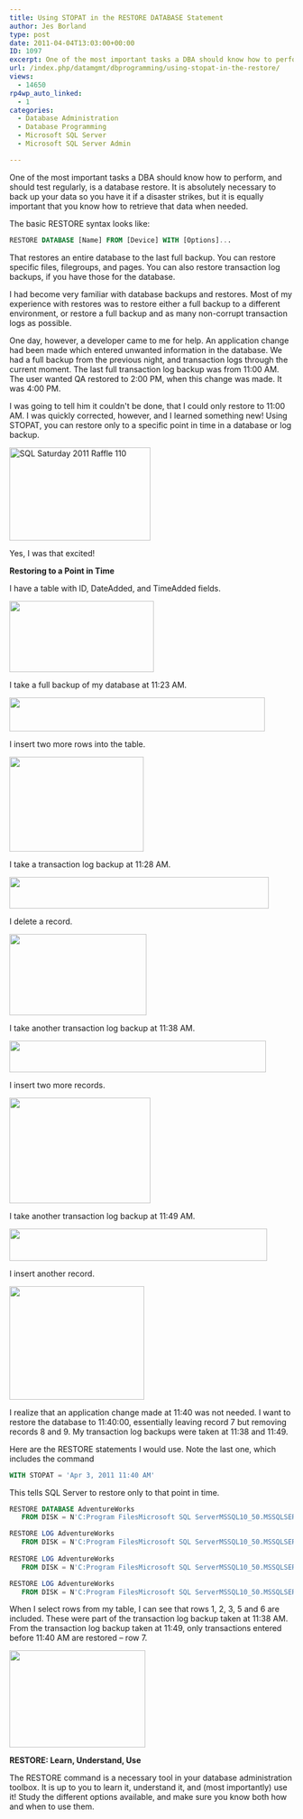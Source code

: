 ```yaml
---
title: Using STOPAT in the RESTORE DATABASE Statement
author: Jes Borland
type: post
date: 2011-04-04T13:03:00+00:00
ID: 1097
excerpt: One of the most important tasks a DBA should know how to perform, and should test regularly, is a database restore. It is absolutely necessary to back up your data so you have it if a disaster strikes, but it is equally important that you know how to retrieve that data when needed.
url: /index.php/datamgmt/dbprogramming/using-stopat-in-the-restore/
views:
  - 14650
rp4wp_auto_linked:
  - 1
categories:
  - Database Administration
  - Database Programming
  - Microsoft SQL Server
  - Microsoft SQL Server Admin

---
```

One of the most important tasks a DBA should know how to perform, and should test regularly, is a database restore. It is absolutely necessary to back up your data so you have it if a disaster strikes, but it is equally important that you know how to retrieve that data when needed. 

The basic RESTORE syntax looks like: 

```sql
RESTORE DATABASE [Name] FROM [Device] WITH [Options]...
```

That restores an entire database to the last full backup. You can restore specific files, filegroups, and pages. You can also restore transaction log backups, if you have those for the database. 

I had become very familiar with database backups and restores. Most of my experience with restores was to restore either a full backup to a different environment, or restore a full backup and as many non-corrupt transaction logs as possible. 

One day, however, a developer came to me for help. An application change had been made which entered unwanted information in the database. We had a full backup from the previous night, and transaction logs through the current moment. The last full transaction log backup was from 11:00 AM. The user wanted QA restored to 2:00 PM, when this change was made. It was 4:00 PM. 

I was going to tell him it couldn't be done, that I could only restore to 11:00 AM. I was quickly corrected, however, and I learned something new! Using STOPAT, you can restore only to a specific point in time in a database or log backup. 

[<img src="http://farm6.static.flickr.com/5143/5562927331_d499103e16.jpg" width="250" height="165" alt="SQL Saturday 2011 Raffle 110" />][1]
  
Yes, I was that excited! 

**Restoring to a Point in Time** 

I have a table with ID, DateAdded, and TimeAdded fields. 

<div class="image_block">
  <a href="https://lessthandot.z19.web.core.windows.net/wp-content/uploads/users/grrlgeek/StopAt1.JPG?mtime=1301928592"><img alt="" src="https://lessthandot.z19.web.core.windows.net/wp-content/uploads/users/grrlgeek/StopAt1.JPG?mtime=1301928592" width="256" height="126" /></a>
</div>

I take a full backup of my database at 11:23 AM. 

<div class="image_block">
  <a href="https://lessthandot.z19.web.core.windows.net/wp-content/uploads/users/grrlgeek/StopAt2.jpg?mtime=1301928593"><img alt="" src="https://lessthandot.z19.web.core.windows.net/wp-content/uploads/users/grrlgeek/StopAt2.jpg?mtime=1301928593" width="453" height="60" /></a>
</div>

I insert two more rows into the table. 

<div class="image_block">
  <a href="https://lessthandot.z19.web.core.windows.net/wp-content/uploads/users/grrlgeek/StopAt3.jpg?mtime=1301928593"><img alt="" src="https://lessthandot.z19.web.core.windows.net/wp-content/uploads/users/grrlgeek/StopAt3.jpg?mtime=1301928593" width="238" height="168" /></a>
</div>

I take a transaction log backup at 11:28 AM. 

<div class="image_block">
  <a href="https://lessthandot.z19.web.core.windows.net/wp-content/uploads/users/grrlgeek/StopAt4.jpg?mtime=1301928593"><img alt="" src="https://lessthandot.z19.web.core.windows.net/wp-content/uploads/users/grrlgeek/StopAt4.jpg?mtime=1301928593" width="460" height="56" /></a>
</div>

I delete a record. 

<div class="image_block">
  <a href="https://lessthandot.z19.web.core.windows.net/wp-content/uploads/users/grrlgeek/StopAt5.jpg?mtime=1301928593"><img alt="" src="https://lessthandot.z19.web.core.windows.net/wp-content/uploads/users/grrlgeek/StopAt5.jpg?mtime=1301928593" width="243" height="144" /></a>
</div>

I take another transaction log backup at 11:38 AM. 

<div class="image_block">
  <a href="https://lessthandot.z19.web.core.windows.net/wp-content/uploads/users/grrlgeek/StopAt6.jpg?mtime=1301928593"><img alt="" src="https://lessthandot.z19.web.core.windows.net/wp-content/uploads/users/grrlgeek/StopAt6.jpg?mtime=1301928593" width="455" height="56" /></a>
</div>

I insert two more records. 

<div class="image_block">
  <a href="https://lessthandot.z19.web.core.windows.net/wp-content/uploads/users/grrlgeek/StopAt7.jpg?mtime=1301928593"><img alt="" src="https://lessthandot.z19.web.core.windows.net/wp-content/uploads/users/grrlgeek/StopAt7.jpg?mtime=1301928593" width="250" height="187" /></a>
</div>

I take another transaction log backup at 11:49 AM. 

<div class="image_block">
  <a href="https://lessthandot.z19.web.core.windows.net/wp-content/uploads/users/grrlgeek/StopAt8.jpg?mtime=1301928593"><img alt="" src="https://lessthandot.z19.web.core.windows.net/wp-content/uploads/users/grrlgeek/StopAt8.jpg?mtime=1301928593" width="457" height="57" /></a>
</div>

I insert another record. 

<div class="image_block">
  <a href="https://lessthandot.z19.web.core.windows.net/wp-content/uploads/users/grrlgeek/StopAt9.jpg?mtime=1301928593"><img alt="" src="https://lessthandot.z19.web.core.windows.net/wp-content/uploads/users/grrlgeek/StopAt9.jpg?mtime=1301928593" width="239" height="201" /></a>
</div>

I realize that an application change made at 11:40 was not needed. I want to restore the database to 11:40:00, essentially leaving record 7 but removing records 8 and 9. My transaction log backups were taken at 11:38 and 11:49.
  
Here are the RESTORE statements I would use. Note the last one, which includes the command 

```sql
WITH STOPAT = 'Apr 3, 2011 11:40 AM'
```

This tells SQL Server to restore only to that point in time. 

```sql
RESTORE DATABASE AdventureWorks
   FROM DISK = N'C:Program FilesMicrosoft SQL ServerMSSQL10_50.MSSQLSERVERMSSQLBackupAdventureWorks.bak' WITH NORECOVERY;

RESTORE LOG AdventureWorks
   FROM DISK = N'C:Program FilesMicrosoft SQL ServerMSSQL10_50.MSSQLSERVERMSSQLBackupAdventureWorks.trn' WITH NORECOVERY; 
   
RESTORE LOG AdventureWorks 
   FROM DISK = N'C:Program FilesMicrosoft SQL ServerMSSQL10_50.MSSQLSERVERMSSQLBackupAdventureWorks2.trn' WITH NORECOVERY;

RESTORE LOG AdventureWorks 
   FROM DISK = N'C:Program FilesMicrosoft SQL ServerMSSQL10_50.MSSQLSERVERMSSQLBackupAdventureWorks3.trn' WITH STOPAT = 'Apr 3, 2011 11:40 AM', RECOVERY;
```

When I select rows from my table, I can see that rows 1, 2, 3, 5 and 6 are included. These were part of the transaction log backup taken at 11:38 AM. From the transaction log backup taken at 11:49, only transactions entered before 11:40 AM are restored – row 7. 

<div class="image_block">
  <a href="https://lessthandot.z19.web.core.windows.net/wp-content/uploads/users/grrlgeek/StopAt10.jpg?mtime=1301928593"><img alt="" src="https://lessthandot.z19.web.core.windows.net/wp-content/uploads/users/grrlgeek/StopAt10.jpg?mtime=1301928593" width="241" height="172" /></a>
</div>

**RESTORE: Learn, Understand, Use** 

The RESTORE command is a necessary tool in your database administration toolbox. It is up to you to learn it, understand it, and (most importantly) use it! Study the different options available, and make sure you know both how and when to use them.

 [1]: http://www.flickr.com/photos/m-i-k-e/5562927331/ "SQL Saturday 2011 Raffle 110 by Michael Kappel, on Flickr"